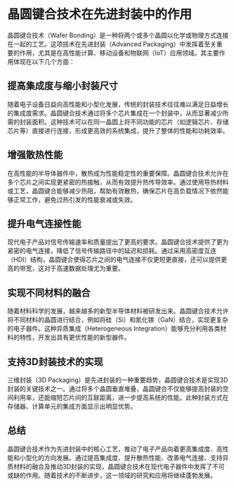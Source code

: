 # 晶圆键合技术在先进封装中的作用

晶圆键合技术（Wafer Bonding）是一种将两个或多个晶圆以化学或物理方式连接在一起的工艺。这项技术在先进封装（Advanced Packaging）中发挥着至关重要的作用，尤其是在高性能计算、移动设备和物联网（IoT）应用领域。其主要作用体现在以下几个方面：

## 提高集成度与缩小封装尺寸

随着电子设备日益向高性能和小型化发展，传统的封装技术往往难以满足日益增长的集成度需求。晶圆键合技术通过将多个芯片集成在一个封装中，从而显著减少所需的封装面积。这种技术可以在同一晶圆上将不同功能的芯片（如逻辑芯片、存储芯片等）直接进行连接，形成更高效的系统集成，提升了整体的性能和功耗效率。

## 增强散热性能

在高性能的半导体器件中，散热成为性能稳定性的重要保障。晶圆键合技术允许在多个芯片之间实现更紧密的热接触，从而有效提升热传导效率。通过使用导热材料或工艺，晶圆键合能够减少热阻，帮助有效散热，确保芯片在高负载情况下依然能够正常工作，避免过热引发的性能衰减或失效。

## 提升电气连接性能

现代电子产品对信号传输速率和质量提出了更高的要求。晶圆键合技术提供了更为紧密的电气连接，降低了信号传输路径中的延迟和损耗。通过采用高密度互连（HDI）结构，晶圆键合使得芯片之间的电气连接不仅更短更直接，还可以提供更高的带宽，这对于高速数据处理尤为重要。

## 实现不同材料的融合

随着材料科学的发展，越来越多的新型半导体材料被研发出来。晶圆键合技术允许将不同材料的晶圆进行结合，例如将硅（Si）和氮化镓（GaN）结合，实现更复杂的电子器件。这种异质集成（Heterogeneous Integration）能够充分利用各类材料的特性，开发出具有更优性能的新型器件。

## 支持3D封装技术的实现

三维封装（3D Packaging）是先进封装的一种重要趋势，晶圆键合技术是实现3D封装的关键技术之一。通过将多个晶圆垂直堆叠，晶圆键合不仅能够提高封装的空间利用率，还能缩短芯片间的互联距离，进一步提高系统的性能。此种封装方式在存储器、计算单元的集成方面显示出明显优势。

## 总结

晶圆键合技术作为先进封装中的核心工艺，推动了电子产品向着更高集成度、高性能和小型化的方向发展。通过提高集成度、提升散热性能、改善电气连接、支持异质材料的融合及推动3D封装的实现，晶圆键合技术在现代电子器件中发挥了不可或缺的作用。随着技术的不断进步，这一领域的研究和应用将继续蓬勃发展。